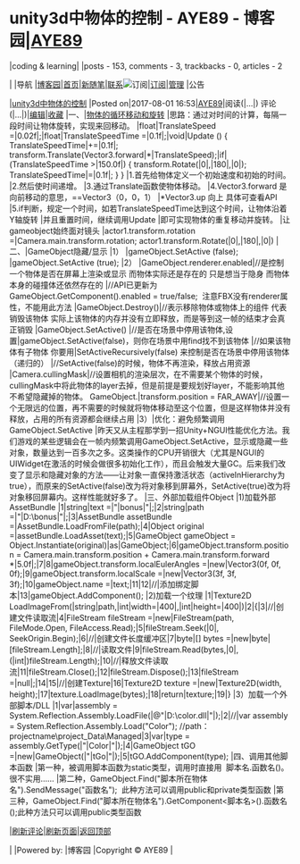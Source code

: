 
# unity3d中物体的控制 - AYE89 - 博客园|[AYE89](https://www.cnblogs.com/eniac1946/)
|coding & learning|
|posts - 153, comments - 3, trackbacks - 0, articles - 2

|
|导航
|[博客园](https://www.cnblogs.com/)|[首页](https://www.cnblogs.com/eniac1946/)|[新随笔](https://i.cnblogs.com/EditPosts.aspx?opt=1)|[联系](https://msg.cnblogs.com/send/AYE89)![订阅](//www.cnblogs.com/images/xml.gif)|[订阅](https://www.cnblogs.com/eniac1946/rss)|[管理](https://i.cnblogs.com/)
|公告


|[unity3d中物体的控制](https://www.cnblogs.com/eniac1946/p/7269418.html)
|Posted on|2017-08-01 16:53|[AYE89](https://www.cnblogs.com/eniac1946/)|阅读(|...|) 评论(|...|)|[编辑](https://i.cnblogs.com/EditPosts.aspx?postid=7269418)|[收藏](#)
|一、|[物体的循环移动和旋转](http://blog.csdn.net/limu693992297/article/details/52121236)
|思路：通过对时间的计算，每隔一段时间让物体旋转，实现来回移动。
|float|TranslateSpeed =|0.02f|;|float|TranslateSpeedTime =|0.1f|;|void|Update () {
        TranslateSpeedTime|+=|0.1f|;
        transform.Translate(Vector3.forward|*|TranslateSpeed);|if|(TranslateSpeedTime >|150.0f|)
        {
            transform.Rotate(|0|,|180|,|0|);
            TranslateSpeedTime|=|0.1f|;
        }
    }
|1.首先给物体定义一个初始速度和初始的时间。
|2.然后使时间递增。
|3.通过Translate函数使物体移动。
|4.Vector3.forward 是向前移动的意思，==Vector3（0，0，1）
|*Vector3.up 向上 具体可查看API
|5.if判断，规定一个时间，如若TranslateSpeedTime达到这个时间，让物体沿着Y轴旋转
|并且重置时间，继续调用Update
|即可实现物体的重复移动并旋转。
|让gameobject始终面对镜头
|actor1.transform.rotation =|Camera.main.transform.rotation; 
actor1.transform.Rotate(|0|,|180|,|0|)
|二、|GameObject隐藏/显示
|1）
|gameObject.SetActive (false);
|gameObject.SetActive (true);
|2）
|GameObject.renderer.enabled|//是控制一个物体是否在屏幕上渲染或显示 而物体实际还是存在的 只是想当于隐身 而物体本身的碰撞体还依然存在的
|//API已更新为GameObject.GetComponent<Renderer>().enabled = true/false;  注意FBX没有renderer属性，不能用此方法
|GameObject.Destroy()|//表示移除物体或物体上的组件 代表销毁该物体 实际上该物体的内存并没有立即释放，而是等到这一帧的结束才会真正销毁
|GameObject.SetActive()
|//是否在场景中停用该物体,设置|gameObject.SetActive(false)，则你在场景中用find找不到该物体
|//如果该物体有子物体 你要用|SetActiveRecursively(false) 来控制是否在场景中停用该物体（递归的）
|//SetActive(false)的时候，物体不再渲染，释放占用资源
|Camera.cullingMask|//设置相机的渲染层次，在不需要某个物体的时候，cullingMask中将此物体的layer去掉，但是前提是要规划好layer，不能影响其他不希望隐藏掉的物体。 GameObject.|transform.position = FAR_AWAY|//设置一个无限远的位置，再不需要的时候就将物体移动至这个位置，但是这样物体并没有释放，占用的所有资源都会继续占用
|3）|优化：避免频繁调用GameObject.SetActive
|昨天又从主程那学到一招Unity+NGUI性能优化方法。我们游戏的某些逻辑会在一帧内频繁调用GameObject.SetActive，显示或隐藏一些对象，数量达到一百多次之多。这类操作的CPU开销很大（尤其是NGUI的UIWidget在激活的时候会做很多初始化工作），而且会触发大量GC。后来我们改变了显示和隐藏对象的方法——让对象一直保持激活状态（activeInHierarchy为true），而原来的SetActive(false)改为将对象移到屏幕外，SetActive(true)改为将对象移回屏幕内。这样性能就好多了。
|三、外部加载组件Object
|1)加载外部AssetBundle
|1|string|text =|"|bonus|"|;|2|string|path =|"|D:\\bonus|"|;|3|AssetBundle assetBundle =|AssetBundle.LoadFromFile(path);|4|Object original =|assetBundle.LoadAsset(text);|5|GameObject gameObject = Object.Instantiate(original)|as|GameObject;|6|gameObject.transform.position = Camera.main.transform.position + Camera.main.transform.forward *|5.0f|;|7|8|gameObject.transform.localEulerAngles =|new|Vector3(0f, 0f, 0f);|9|gameObject.transform.localScale =|new|Vector3(3f, 3f, 3f);|10|gameObject.name =|text;|11|12|//|添加绑定脚本|13|gameObject.AddComponent<MYActivity>();
|2)加载一个纹理
|1|Texture2D LoadImageFrom(|string|path,|int|width=|400|,|int|height=|400|)|2|{|3|//|创建文件读取流|4|FileStream fileStream =|new|FileStream(path, FileMode.Open, FileAccess.Read);|5|fileStream.Seek(|0|, SeekOrigin.Begin);|6|//|创建文件长度缓冲区|7|byte|[] bytes =|new|byte|[fileStream.Length];|8|//|读取文件|9|fileStream.Read(bytes,|0|, (|int|)fileStream.Length);|10|//|释放文件读取流|11|fileStream.Close();|12|fileStream.Dispose();|13|fileStream =|null|;|14|15|//|创建Texture|16|Texture2D texture =|new|Texture2D(width, height);|17|texture.LoadImage(bytes);|18|return|texture;|19|}
|3）加载一个外部脚本/DLL
|1|var|assembly = System.Reflection.Assembly.LoadFile(|@"|D:\color.dll|"|);|2|//|var assembly = System.Reflection.Assembly.Load("Color");  //path：    projectname\project_Data\Managed\|3|var|type = assembly.GetType(|"|Color|"|);|4|GameObject tGO =|new|GameObject(|"|tGo|"|);|5|tGO.AddComponent(type);
|四、调用其他脚本函数
|第一种，被调用脚本函数为static类型，调用时直接用  脚本名.函数名()。很不实用……
|第二种，GameObject.Find("脚本所在物体名").SendMessage("函数名");  此种方法可以调用public和private类型函数
|第三种，GameObject.Find("脚本所在物体名").GetComponent<脚本名>().函数名();此种方法只可以调用public类型函数







|[刷新评论](javascript:void(0);)|[刷新页面](#)|[返回顶部](#top)






|
|Powered by:
|博客园
|Copyright © AYE89
|

